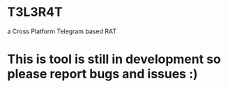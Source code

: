 # T3L3R4T
  a Cross Platform Telegram based RAT

# This is tool is still in development so please report bugs and issues :)
